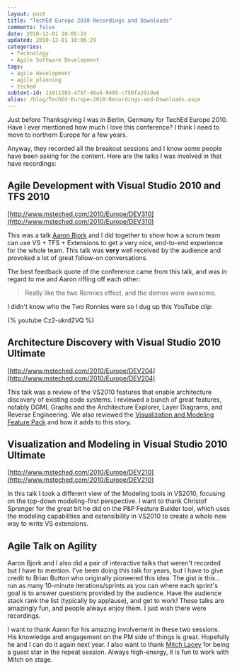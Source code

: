 ```yaml
---
layout: post
title: "TechEd Europe 2010 Recordings and Downloads"
comments: false
date: 2010-12-01 10:05:24
updated: 2010-12-01 10:06:29
categories:
 - Technology
 - Agile Software Development
tags:
 - agile development
 - agile planning
 - teched
subtext-id: 11011583-475f-40a4-9485-cf50fa291de6
alias: /blog/TechEd-Europe-2010-Recordings-and-Downloads.aspx
---
```


Just before Thanksgiving I was in Berlin, Germany for TechEd Europe 2010. Have I ever mentioned how much I love this conference? I think I need to move to northern Europe for a few years. 

Anyway, they recorded all the breakout sessions and I know some people have been asking for the content. Here are the talks I was involved in that have recordings:

<!-- more -->

## Agile Development with Visual Studio 2010 and TFS 2010

[http://www.msteched.com/2010/Europe/DEV310](http://www.msteched.com/2010/Europe/DEV310)

This was a talk [Aaron Bjork](http://blogs.msdn.com/b/aaronbjork/) and I did together to show how a scrum team can use VS + TFS + Extensions to get a very nice, end-to-end experience for the whole team. This talk was **very** well received by the audience and provoked a lot of great follow-on conversations.

The best feedback quote of the conference came from this talk, and was in regard to me and Aaron riffing off each other: 

> Really like the two Ronnies effect, and the demos were awesome.

I didn't know who the Two Ronnies were so I dug up this YouTube clip:

{% youtube Cz2-ukrd2VQ %}

## Architecture Discovery with Visual Studio 2010 Ultimate

[http://www.msteched.com/2010/Europe/DEV204](http://www.msteched.com/2010/Europe/DEV204)

This talk was a review of the VS2010 features that enable architecture discovery of existing code systems. I reviewed a bunch of great features, notably DGML Graphs and the Architecture Explorer, Layer Diagrams, and Reverse Engineering. We also reviewed the [Visualization and Modeling Feature Pack](http://msdn.microsoft.com/en-us/library/dd460723.aspx) and how it adds to this story.

## Visualization and Modeling in Visual Studio 2010 Ultimate

[http://www.msteched.com/2010/Europe/DEV210](http://www.msteched.com/2010/Europe/DEV210)

In this talk I took a different view of the Modeling tools in VS2010, focusing on the top-down modeling-first perspective. I want to thank Christof Sprenger for the great bit he did on the P&P Feature Builder tool, which uses the modeling capabilities and extensibility in VS2010 to create a whole new way to write VS extensions.

## Agile Talk on Agility

Aaron Bjork and I also did a pair of interactive talks that weren't recorded but I have to mention. I've been doing this talk for years, but I have to give credit to Brian Button who originally pioneered this idea. The gist is this... run as many 10-minute iterations/sprints as you can where each sprint's goal is to answer questions provided by the audience. Have the audience stack rank the list (typically by applause), and get to work! These talks are amazingly fun, and people always enjoy them. I just wish there were recordings. 

I want to thank Aaron for his amazing involvement in these two sessions. His knowledge and engagement on the PM side of things is great. Hopefully he and I can do it again next year. I also want to thank [Mitch Lacey](http://mitchlacey.com/) for being a guest star in the repeat session. Always high-energy, it is fun to work with Mitch on stage.
